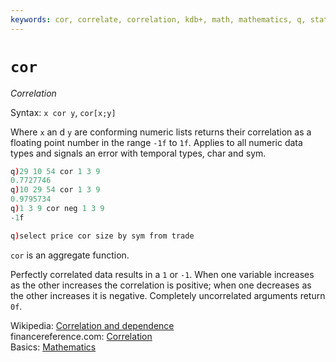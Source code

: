 ```yaml
---
keywords: cor, correlate, correlation, kdb+, math, mathematics, q, statistics
---
```


# `cor`



_Correlation_

Syntax: `x cor y`, `cor[x;y]`

Where `x` an d `y` are conforming numeric lists returns their correlation as a floating point number in the range `-1f` to `1f`. Applies to all numeric data types and signals an error with temporal types, char and sym. 

```q
q)29 10 54 cor 1 3 9
0.7727746
q)10 29 54 cor 1 3 9
0.9795734
q)1 3 9 cor neg 1 3 9
-1f

q)select price cor size by sym from trade
```

`cor` is an aggregate function.

Perfectly correlated data results in a `1` or `-1`. When one variable increases as the other increases the correlation is positive; when one decreases as the other increases it is negative. Completely uncorrelated arguments return `0f`. 


<i class="far fa-hand-point-right"></i> 
Wikipedia: [Correlation and dependence](https://en.wikipedia.org/wiki/Correlation_and_dependence)  
financereference.com: [Correlation](http://financereference.com/learn/correlation)  
Basics: [Mathematics](../basics/math.md)

